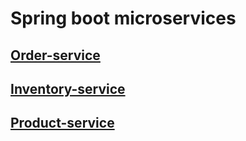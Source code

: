 # Spring boot microservices

## [Order-service](oreder-service#order-service)
## [Inventory-service](inventory-service#inventory-service)
## [Product-service](product-service#product-serivce)
